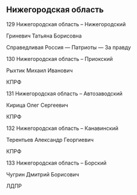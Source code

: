 ## Нижегородская область
   
   129 Нижегородская область – Нижегородский
   
   Гриневич Татьяна Борисовна
   
   Справедливая Россия — Патриоты — За правду
   
   130 Нижегородская область – Приокский
   
   Рыхтик Михаил Иванович
   
   КПРФ
   
   131 Нижегородская область – Автозаводский
   
   Кирица Олег Сергеевич
   
   КПРФ
   
   132 Нижегородская область – Канавинский
   
   Терентьев Александр Георгиевич
   
   КПРФ
   
   133 Нижегородская область – Борский
   
   Чугрин Дмитрий Борисович
   
   ЛДПР
   
